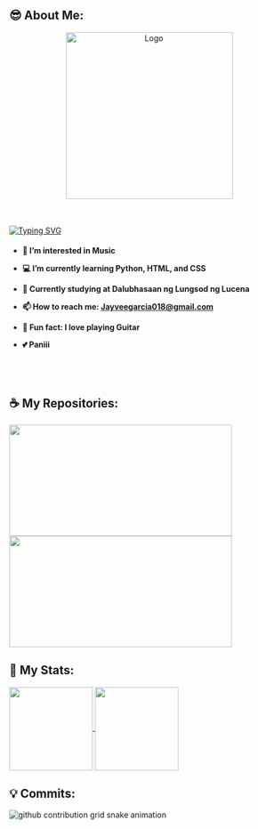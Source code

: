 ## 😎 About Me:
<div align="center">
  <a href="https://github.com/Jabiii1/Jabiii1">
    <img src="https://github.com/Jabiii1/gif/blob/main/coding-typing.gif" alt="Logo" width="300" height="300">
  </a></div>


<br></br>
<a href="https://git.io/typing-svg">
  <img align="center" src="https://readme-typing-svg.demolab.com?font=Fira+Code&pause=1000&width=650&lines=++Hi!+My+name+is+Jayvee%2C+Welcome+to+My+Github+Profile!" alt="Typing SVG"/></a>
<h4>
  
 - 🎵 I’m interested in Music
  
 - 💻 I’m currently learning Python, HTML, and CSS
   
 - 📘 Currently studying at Dalubhasaan ng Lungsod ng Lucena
   
 - 📫 How to reach me: Jayveegarcia018@gmail.com
  
 - 🎸 Fun fact: I love playing Guitar
   
 - 💕 Paniii
  </h4>
  <br>
</br>

## ☕️ My Repositories:
<a href="https://github.com/anuraghazra/github-readme-stats">
  <img height=200 width= 400 align="center" src="https://github-readme-stats.vercel.app/api/pin/?username=Jabiii1&repo=ITCS102_Project&show_icons=true&theme=dark&show_owner=true" />

<a href="https://github.com/anuraghazra/github-readme-stats">
  <img height=200 width= 400 align="center" src="https://github-readme-stats.vercel.app/api/pin/?username=Jabiii1&repo=Tkinter_Practice&show_icons=true&theme=dark&show_owner=true" />
</a>
  
## 🌟 My Stats: 
<a href="https://github.com/anuraghazra/github-readme-stats">
  <img height=150 align="center" src="https://github-readme-stats.vercel.app/api?username=Jabiii1&show_icons=true&theme=dark" />
</a>
<a href="https://github.com/anuraghazra/convoychat">
  <img height=150 align="center" src="https://github-readme-stats.vercel.app/api/top-langs?username=Jabiii1&theme=dark&layout=compact&langs_count=8" />
</a>

## 💡 Commits:

<picture>
  <source media="(prefers-color-scheme: dark)" srcset="https://raw.githubusercontent.com/Jabiii1/Jabiii1/output/github-contribution-grid-snake-dark.svg">
  <source media="(prefers-color-scheme: light)" srcset="https://raw.githubusercontent.com/Jabiii1/Jabiii1/output/github-contribution-grid-snake.svg">
  <img alt="github contribution grid snake animation" src="https://raw.githubusercontent.com/Jabiii1/Jabiii1/output/github-contribution-grid-snake.svg">
</picture>     
